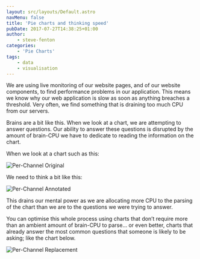 ```yaml
---
layout: src/layouts/Default.astro
navMenu: false
title: 'Pie charts and thinking speed'
pubDate: 2017-07-27T14:38:25+01:00
author:
    - steve-fenton
categories:
    - 'Pie Charts'
tags:
    - data
    - visualisation
---
```


We are using live monitoring of our website pages, and of our website components, to find performance problems in our application. This means we know why our web application is slow as soon as anything breaches a threshold. Very often, we find something that is draining too much CPU from our servers.

Brains are a bit like this. When we look at a chart, we are attempting to answer questions. Our ability to answer these questions is disrupted by the amount of brain-CPU we have to dedicate to reading the information on the chart.

When we look at a chart such as this:

![Per-Channel Original](https://www.stevefenton.co.uk/wp-content/uploads/2017/07/per-channel-original.png)

We need to think a bit like this:

![Per-Channel Annotated](https://www.stevefenton.co.uk/wp-content/uploads/2017/07/per-channel-annotated.png)

This drains our mental power as we are allocating more CPU to the parsing of the chart than we are to the questions we were trying to answer.

You can optimise this whole process using charts that don’t require more than an ambient amount of brain-CPU to parse… or even better, charts that already answer the most common questions that someone is likely to be asking; like the chart below.

![Per-Channel Replacement](https://www.stevefenton.co.uk/wp-content/uploads/2017/07/bar-chart.png)
